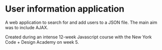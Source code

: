 # User information application
A web application to search for and add users to a JSON file. The main aim was to include AJAX.

Created during an intense 12-week Javascript course with the New York Code + Design Academy on week 5.

